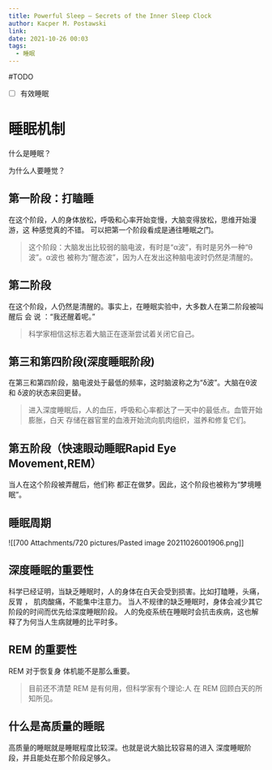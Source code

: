 ```yaml
---
title: Powerful Sleep – Secrets of the Inner Sleep Clock
author: Kacper M. Postawski
link: 
date: 2021-10-26 00:03
tags:
  - 睡眠
---
```


#TODO 
- [ ] 有效睡眠

# 睡眠机制
什么是睡眠？


为什么人要睡觉？



## 第一阶段：打瞌睡
在这个阶段，人的身体放松，呼吸和心率开始变慢，大脑变得放松，思维开始漫游，这 种感觉真的不错。
可以把第一个阶段看成是通往睡眠之门。
> 这个阶段：大脑发出比较弱的脑电波，有时是“α波”，有时是另外一种“θ波”。α波也 被称为“醒态波”，因为人在发出这种脑电波时仍然是清醒的。
## 第二阶段
在这个阶段，人仍然是清醒的。事实上，在睡眠实验中，大多数人在第二阶段被叫醒后 会 说 ：“我还醒着呢。”
> 科学家相信这标志着大脑正在逐渐尝试着关闭它自己。

## 第三和第四阶段(深度睡眠阶段)
在第三和第四阶段，脑电波处于最低的频率，这时脑波称之为“δ波”。大脑在θ波和 δ波的状态来回更替。
> 进入深度睡眠后，人的血压，呼吸和心率都达了一天中的最低点。血管开始膨胀，白天 存储在器官里的血液开始流向肌肉组织，滋养和修复它们。

## 第五阶段（快速眼动睡眠Rapid Eye Movement,REM）
当人在这个阶段被弄醒后，他们称 都正在做梦。因此，这个阶段也被称为“梦境睡眠”。

## 睡眠周期
![[700 Attachments/720 pictures/Pasted image 20211026001906.png]]

## 深度睡眠的重要性
科学已经证明，当缺乏睡眠时，人的身体在白天会受到损害。比如打瞌睡，头痛，反胃 ， 肌肉酸痛，不能集中注意力。
当人不规律的缺乏睡眠时，身体会减少其它阶段的时间而优先给深度睡眠阶段。
人的免疫系统在睡眠时会抗击疾病，这也解释了为何当人生病就睡的比平时多。

## REM 的重要性
REM 对于恢复身 体机能不是那么重要。
> 目前还不清楚 REM 是有何用，但科学家有个理论:人 在 REM 回顾白天的所知所见。

## 什么是高质量的睡眠
高质量的睡眠就是睡眠程度比较深。也就是说大脑比较容易的进入 深度睡眠阶段，并且能处在那个阶段足够久。